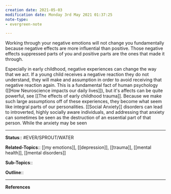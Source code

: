```yaml
---
creation date: 2021-05-03
modification date: Monday 3rd May 2021 01:37:25
note-type: 
- evergreen-note

---
```


Working through your negative emotions will not change you fundamentally because negative effects are more influential than positive. Those negative effects suppressed parts of you and positive parts are the ones that made it through. 

Especially in early childhood, negative experiences can change the way that we act. If a young child receives a negative reaction they do not understand, they will make and assumption in order to avoid receiving that negative reaction again. This is a fundamental fact of human psychology ([[How Neuroscience impacts our daily lives]]), but it's affects can be quite powerful, see [[The effects of early childhood trauma]]. Because we make such large assumptions off of these experiences, they become what seem like integral parts of our personalities. [[Social Anxiety]] disorders can lead to introverted, highly socially aware individuals, and addressing that anxiety can sometimes be seen as the destruction of an essential part of that person. While the anxiety may be seen 

---

**Status**:: #EVER/SPROUT/WATER  

**Related-Topics**:: [[my emotions]], [[depression]], [[trauma]], [[mental health]], [[mental disorders]]
	
**Sub-Topics**::
	
**Outline**::

--- 
**References**